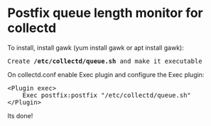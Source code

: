# Postfix queue length monitor for collectd

To install, install gawk (yum install gawk or apt install gawk):
<pre>
Create <b>/etc/collectd/queue.sh</b> and make it executable
</pre>
On collectd.conf enable Exec plugin and configure the Exec plugin:
<pre>&lt;Plugin exec&gt;
	Exec postfix:postfix "/etc/collectd/queue.sh"
&lt;/Plugin&gt;</pre>

Its done!
